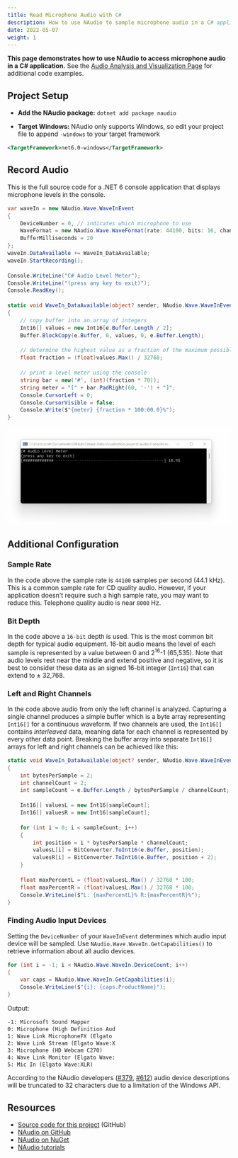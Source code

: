 ```yaml
---
title: Read Microphone Audio with C#
description: How to use NAudio to sample microphone audio in a C# application
date: 2022-05-07
weight: 1
---
```


**This page demonstrates how to use NAudio to access microphone audio in a C# application.** See the [Audio Analysis and Visualization Page](../) for additional code examples.

## Project Setup

* **Add the NAudio package:** `dotnet add package naudio`

* **Target Windows:** NAudio only supports Windows, so edit your project file to append `-windows` to your target framework

```xml
<TargetFramework>net6.0-windows</TargetFramework>
```

## Record Audio

This is the full source code for a .NET 6 console application that displays microphone levels in the console.

```cs
var waveIn = new NAudio.Wave.WaveInEvent
{
    DeviceNumber = 0, // indicates which microphone to use
    WaveFormat = new NAudio.Wave.WaveFormat(rate: 44100, bits: 16, channels: 1),
    BufferMilliseconds = 20
};
waveIn.DataAvailable += WaveIn_DataAvailable;
waveIn.StartRecording();

Console.WriteLine("C# Audio Level Meter");
Console.WriteLine("(press any key to exit)");
Console.ReadKey();

static void WaveIn_DataAvailable(object? sender, NAudio.Wave.WaveInEventArgs e)
{
    // copy buffer into an array of integers
    Int16[] values = new Int16[e.Buffer.Length / 2];
    Buffer.BlockCopy(e.Buffer, 0, values, 0, e.Buffer.Length);

    // determine the highest value as a fraction of the maximum possible value
    float fraction = (float)values.Max() / 32768;

    // print a level meter using the console
    string bar = new('#', (int)(fraction * 70));
    string meter = "[" + bar.PadRight(60, '-') + "]";
    Console.CursorLeft = 0;
    Console.CursorVisible = false;
    Console.Write($"{meter} {fraction * 100:00.0}%");
}
```

![](console-audio-level-meter.gif)

## Additional Configuration

### Sample Rate

In the code above the sample rate is `44100` samples per second (44.1 kHz). This is a common sample rate for CD quality audio. However, if your application doesn't require such a high sample rate, you may want to reduce this. Telephone quality audio is near `8000` Hz.

### Bit Depth

In the code above a `16-bit` depth is used. This is the most common bit depth for typical audio equipment. 16-bit audio means the level of each sample is represented by a value between 0 and 2<sup>16</sup>-1 (65,535). Note that audio levels rest near the middle and extend positive and negative, so it is best to consider these data as an signed 16-bit integer (`Int16`) that can extend to ± 32,768.

### Left and Right Channels

In the code above audio from only the left channel is analyzed. Capturing a single channel produces a simple buffer which is a byte array representing `Int16[]` for a continuous waveform. If two channels are used, the `Int16[]` contains _interleaved_ data, meaning data for each channel is represented by every other data point. Breaking the buffer array into separate `Int16[]` arrays for left and right channels can be achieved like this:

```cs
static void WaveIn_DataAvailable(object? sender, NAudio.Wave.WaveInEventArgs e)
{
    int bytesPerSample = 2;
    int channelCount = 2;
    int sampleCount = e.Buffer.Length / bytesPerSample / channelCount;

    Int16[] valuesL = new Int16[sampleCount];
    Int16[] valuesR = new Int16[sampleCount];

    for (int i = 0; i < sampleCount; i++)
    {
        int position = i * bytesPerSample * channelCount;
        valuesL[i] = BitConverter.ToInt16(e.Buffer, position);
        valuesR[i] = BitConverter.ToInt16(e.Buffer, position + 2);
    }

    float maxPercentL = (float)valuesL.Max() / 32768 * 100;
    float maxPercentR = (float)valuesL.Max() / 32768 * 100;
    Console.WriteLine($"L: {maxPercentL}% R:{maxPercentR}%");
}
```

### Finding Audio Input Devices

Setting the `DeviceNumber` of your `WaveInEvent` determines which audio input device will be sampled. Use `NAudio.Wave.WaveIn.GetCapabilities()` to retrieve information about all audio devices. 

```cs
for (int i = -1; i < NAudio.Wave.WaveIn.DeviceCount; i++)
{
    var caps = NAudio.Wave.WaveIn.GetCapabilities(i);
    Console.WriteLine($"{i}: {caps.ProductName}");
}
```

Output:

```
-1: Microsoft Sound Mapper
0: Microphone (High Definition Aud
1: Wave Link MicrophoneFX (Elgato
2: Wave Link Stream (Elgato Wave:X
3: Microphone (HD Webcam C270)
4: Wave Link Monitor (Elgato Wave:
5: Mic In (Elgato Wave:XLR)
```

According to the NAudio developers ([#379](https://github.com/naudio/NAudio/issues/379), [#612](https://github.com/naudio/NAudio/issues/612)) audio device descriptions will be truncated to 32 characters due to a limitation of the Windows API.

## Resources
* [Source code for this project](https://github.com/swharden/Csharp-Data-Visualization/tree/main/projects/audio/ConsoleLevelMonitor) (GitHub)
* [NAudio on GitHub](https://github.com/naudio/NAudio)
* [NAudio on NuGet](https://www.nuget.org/packages/NAudio/)
* [NAudio tutorials](https://github.com/naudio/NAudio#tutorials)
